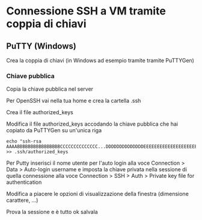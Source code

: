 # Connessione SSH a VM tramite coppia di chiavi
## PuTTY (Windows)
Crea la coppia di chiavi (in Windows ad esempio tramite tramite PuTTYGen)

### Chiave pubblica 
Copia la chiave pubblica nel server

Per OpenSSH vai nella tua home e crea la cartella .ssh

Crea il file authorized_keys

Modifica il file authorized_keys accodando la chiave pubblica che hai copiato da PuTTYGen su un'unica riga

```
echo "ssh-rsa AAAABBBBBBBBBBBBBBBBCCCCCCCCCCCCCC...DDDDDDDDDDDDDDEEEEEEEEEEEEEEEEEEEEE" >> .ssh/authorized_keys
```
Per Putty inserisci il nome utente per l'auto login alla voce Connection > Data > Auto-login username e imposta la chiave privata nella sessione di quella connessione alla voce Connection > SSH > Auth > Private key file for authentication

Modifica a piacere le opzioni di visualizzazione della finestra (dimensione carattere, ...)

Prova la sessione e è tutto ok salvala
